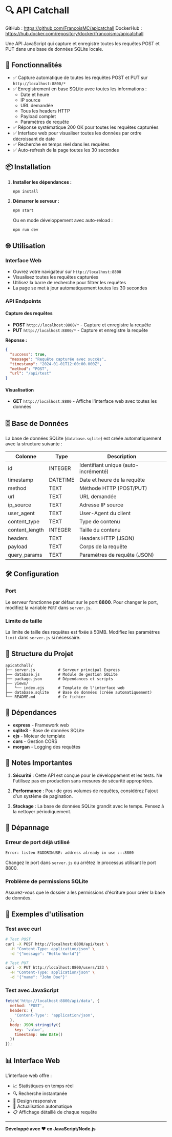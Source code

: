 # 🔍 API Catchall

GitHub    : https://github.com/FrancoisMC/apicatchall
DockerHub : https://hub.docker.com/repository/docker/francoismc/apicatchall


Une API JavaScript qui capture et enregistre toutes les requêtes POST et PUT dans une base de données SQLite locale.

## 🚀 Fonctionnalités

- ✅ Capture automatique de toutes les requêtes POST et PUT sur `http://localhost:8800/*`
- ✅ Enregistrement en base SQLite avec toutes les informations :
  - Date et heure
  - IP source
  - URL demandée
  - Tous les headers HTTP
  - Payload complet
  - Paramètres de requête
- ✅ Réponse systématique 200 OK pour toutes les requêtes capturées
- ✅ Interface web pour visualiser toutes les données par ordre décroissant de date
- ✅ Recherche en temps réel dans les requêtes
- ✅ Auto-refresh de la page toutes les 30 secondes

## 📦 Installation

1. **Installer les dépendances :**
   ```bash
   npm install
   ```

2. **Démarrer le serveur :**
   ```bash
   npm start
   ```
   
   Ou en mode développement avec auto-reload :
   ```bash
   npm run dev
   ```

## 🌐 Utilisation

### Interface Web
- Ouvrez votre navigateur sur `http://localhost:8800`
- Visualisez toutes les requêtes capturées
- Utilisez la barre de recherche pour filtrer les requêtes
- La page se met à jour automatiquement toutes les 30 secondes

### API Endpoints

#### Capture des requêtes
- **POST** `http://localhost:8800/*` - Capture et enregistre la requête
- **PUT** `http://localhost:8800/*` - Capture et enregistre la requête

**Réponse :**
```json
{
  "success": true,
  "message": "Requête capturée avec succès",
  "timestamp": "2024-01-01T12:00:00.000Z",
  "method": "POST",
  "url": "/api/test"
}
```

#### Visualisation
- **GET** `http://localhost:8800` - Affiche l'interface web avec toutes les données

## 🗄️ Base de Données

La base de données SQLite (`database.sqlite`) est créée automatiquement avec la structure suivante :

| Colonne | Type | Description |
|---------|------|-------------|
| id | INTEGER | Identifiant unique (auto-incrémenté) |
| timestamp | DATETIME | Date et heure de la requête |
| method | TEXT | Méthode HTTP (POST/PUT) |
| url | TEXT | URL demandée |
| ip_source | TEXT | Adresse IP source |
| user_agent | TEXT | User-Agent du client |
| content_type | TEXT | Type de contenu |
| content_length | INTEGER | Taille du contenu |
| headers | TEXT | Headers HTTP (JSON) |
| payload | TEXT | Corps de la requête |
| query_params | TEXT | Paramètres de requête (JSON) |

## 🛠️ Configuration

### Port
Le serveur fonctionne par défaut sur le port **8800**. Pour changer le port, modifiez la variable `PORT` dans `server.js`.

### Limite de taille
La limite de taille des requêtes est fixée à 50MB. Modifiez les paramètres `limit` dans `server.js` si nécessaire.

## 📁 Structure du Projet

```
apicatchall/
├── server.js          # Serveur principal Express
├── database.js        # Module de gestion SQLite
├── package.json       # Dépendances et scripts
├── views/
│   └── index.ejs      # Template de l'interface web
├── database.sqlite    # Base de données (créée automatiquement)
└── README.md          # Ce fichier
```

## 🔧 Dépendances

- **express** - Framework web
- **sqlite3** - Base de données SQLite
- **ejs** - Moteur de template
- **cors** - Gestion CORS
- **morgan** - Logging des requêtes

## 🚨 Notes Importantes

1. **Sécurité** : Cette API est conçue pour le développement et les tests. Ne l'utilisez pas en production sans mesures de sécurité appropriées.

2. **Performance** : Pour de gros volumes de requêtes, considérez l'ajout d'un système de pagination.

3. **Stockage** : La base de données SQLite grandit avec le temps. Pensez à la nettoyer périodiquement.

## 🐛 Dépannage

### Erreur de port déjà utilisé
```bash
Error: listen EADDRINUSE: address already in use :::8800
```
Changez le port dans `server.js` ou arrêtez le processus utilisant le port 8800.

### Problème de permissions SQLite
Assurez-vous que le dossier a les permissions d'écriture pour créer la base de données.

## 📝 Exemples d'utilisation

### Test avec curl
```bash
# Test POST
curl -X POST http://localhost:8800/api/test \
  -H "Content-Type: application/json" \
  -d '{"message": "Hello World"}'

# Test PUT
curl -X PUT http://localhost:8800/users/123 \
  -H "Content-Type: application/json" \
  -d '{"name": "John Doe"}'
```

### Test avec JavaScript
```javascript
fetch('http://localhost:8800/api/data', {
  method: 'POST',
  headers: {
    'Content-Type': 'application/json',
  },
  body: JSON.stringify({
    key: 'value',
    timestamp: new Date()
  })
});
```

## 📊 Interface Web

L'interface web offre :
- 📈 Statistiques en temps réel
- 🔍 Recherche instantanée
- 📱 Design responsive
- 🔄 Actualisation automatique
- 📋 Affichage détaillé de chaque requête

---

**Développé avec ❤️ en JavaScript/Node.js**
